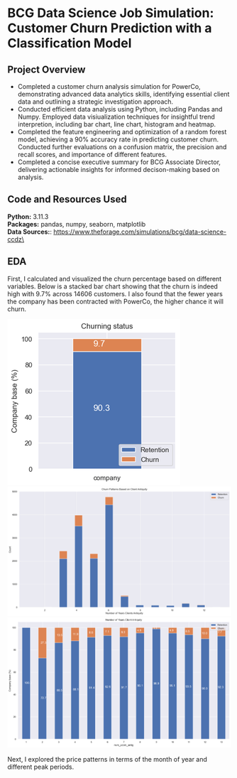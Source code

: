 # BCG Data Science Job Simulation: Customer Churn Prediction with a Classification Model

## Project Overview
- Completed a customer churn analysis simulation for PowerCo, demonstrating advanced data analytics skills, identifying essential client data and outlining a strategic investigation approach.
- Conducted efficient data analysis using Python, including Pandas and Numpy. Employed data visiualization techniques for insightful trend interpretion, including bar chart, line chart, histogram and heatmap.
- Completed the feature engineering and optimization of a random forest model, achieving a 90% accuracy rate in predicting customer churn. Conducted further evaluations on a confusion matrix, the precision and recall scores, and importance of different features.
- Completed a concise executive summary for BCG Associate Director, delivering actionable insights for informed decison-making based on analysis.

## Code and Resources Used
**Python:** 3.11.3 \
**Packages:** pandas, numpy, seaborn, matplotlib\
**Data Sources:**: https://www.theforage.com/simulations/bcg/data-science-ccdz\

## EDA
First, I calculated and visualized the churn percentage based on different variables. Below is a stacked bar chart showing that the churn is indeed high with 9.7% across 14606 customers. I also found that the fewer years the company has been contracted with PowerCo, the higher chance it will churn.

![alt text](stacked_bar_churn.png)
![alt text](churn_antiquity.png)
![alt text](churn_antiquity_perc.png)

Next, I explored the price patterns in terms of the month of year and different peak periods.

